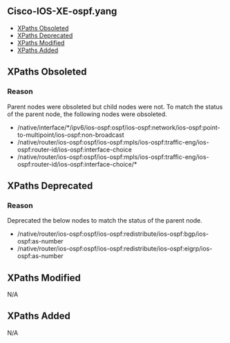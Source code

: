 ## Cisco-IOS-XE-ospf.yang


- [XPaths Obsoleted](#xpaths-obsoleted)
- [XPaths Deprecated](#xpaths-deprecated)
- [XPaths Modified](#xpaths-modified)
- [XPaths Added](#xpaths-added)

## XPaths Obsoleted

### Reason

Parent nodes were obsoleted but child nodes were not. To match the status of the parent node, the following nodes were obsoleted.

- /native/interface/\*/ipv6/ios-ospf:ospf/ios-ospf:network/ios-ospf:point-to-multipoint/ios-ospf:non-broadcast
- /native/router/ios-ospf:ospf/ios-ospf:mpls/ios-ospf:traffic-eng/ios-ospf:router-id/ios-ospf:interface-choice
- /native/router/ios-ospf:ospf/ios-ospf:mpls/ios-ospf:traffic-eng/ios-ospf:router-id/ios-ospf:interface-choice/\*

## XPaths Deprecated

### Reason

Deprecated the below nodes to match the status of the parent node.

- /native/router/ios-ospf:ospf/ios-ospf:redistribute/ios-ospf:bgp/ios-ospf:as-number
- /native/router/ios-ospf:ospf/ios-ospf:redistribute/ios-ospf:eigrp/ios-ospf:as-number

## XPaths Modified

N/A

## XPaths Added

N/A
